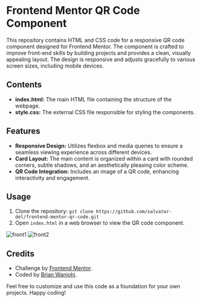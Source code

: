 # Frontend Mentor QR Code Component

This repository contains HTML and CSS code for a responsive QR code component designed for Frontend Mentor. The component is crafted to improve front-end skills by building projects and provides a clean, visually appealing layout. The design is responsive and adjusts gracefully to various screen sizes, including mobile devices.

## Contents

- **index.html:** The main HTML file containing the structure of the webpage.
- **style.css:** The external CSS file responsible for styling the components.

## Features

- **Responsive Design:** Utilizes flexbox and media queries to ensure a seamless viewing experience across different devices.
- **Card Layout:** The main content is organized within a card with rounded corners, subtle shadows, and an aesthetically pleasing color scheme.
- **QR Code Integration:** Includes an image of a QR code, enhancing interactivity and engagement.

## Usage

1. Clone the repository: `git clone https://github.com/salvator-del/frontend-mentor-qr-code.git`
2. Open `index.html` in a web browser to view the QR code component.

![front1](https://github.com/salvator-del/frontend/assets/65698466/1b5a95f7-6f41-4dd5-ba12-b635d1452651)
![front2](https://github.com/salvator-del/frontend/assets/65698466/ff2c9ff8-6f41-41d2-ace2-627d7e89e43e)

## Credits

- Challenge by [Frontend Mentor](https://www.frontendmentor.io?ref=challenge).
- Coded by [Brian Wanjohi](https://github.com/salvator-del).

Feel free to customize and use this code as a foundation for your own projects. Happy coding!

